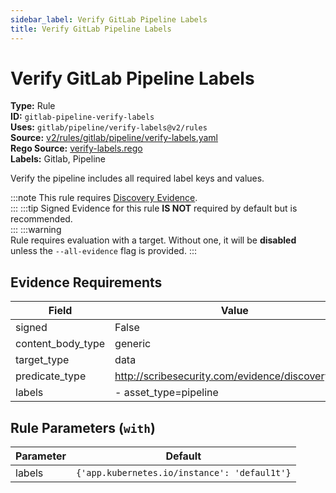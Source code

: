 ```yaml
---
sidebar_label: Verify GitLab Pipeline Labels
title: Verify GitLab Pipeline Labels
---  
```

# Verify GitLab Pipeline Labels  
**Type:** Rule  
**ID:** `gitlab-pipeline-verify-labels`  
**Uses:** `gitlab/pipeline/verify-labels@v2/rules`  
**Source:** [v2/rules/gitlab/pipeline/verify-labels.yaml](https://github.com/scribe-public/sample-policies/blob/main/v2/rules/gitlab/pipeline/verify-labels.yaml)  
**Rego Source:** [verify-labels.rego](https://github.com/scribe-public/sample-policies/blob/main/v2/rules/gitlab/pipeline/verify-labels.rego)  
**Labels:** Gitlab, Pipeline  

Verify the pipeline includes all required label keys and values.

:::note 
This rule requires [Discovery Evidence](https://scribe-security.netlify.app/docs/platforms/discover).  
::: 
:::tip 
Signed Evidence for this rule **IS NOT** required by default but is recommended.  
::: 
:::warning  
Rule requires evaluation with a target. Without one, it will be **disabled** unless the `--all-evidence` flag is provided.
::: 

## Evidence Requirements  
| Field | Value |
|-------|-------|
| signed | False |
| content_body_type | generic |
| target_type | data |
| predicate_type | http://scribesecurity.com/evidence/discovery/v0.1 |
| labels | - asset_type=pipeline |

## Rule Parameters (`with`)  
| Parameter | Default |
|-----------|---------|
| labels | `{'app.kubernetes.io/instance': 'defaul1t'}` |

